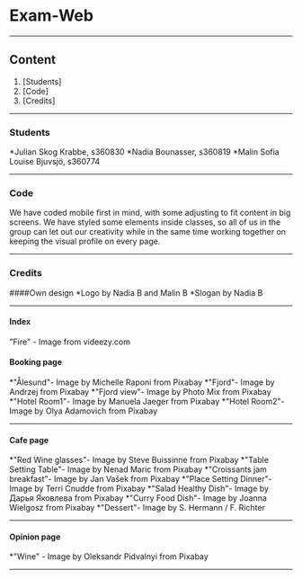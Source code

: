 # Exam-Web
***
## Content
1. [Students]
2. [Code]
3. [Credits]
***
### Students
*Julian Skog Krabbe, s360830
*Nadia Bounasser, s360819
*Malin Sofia Louise Bjuvsjö, s360774
***
### Code
We have coded mobile first in mind, with some adjusting to fit content in big screens.
We have styled some elements inside classes, so all of us in the group can let out our creativity while in the same time working together on keeping the visual profile on every page.
***
### Credits
####Own design
*Logo by Nadia B and Malin B
*Slogan by Nadia B
***
#### Index
"Fire" - Image from videezy.com
#### Booking page
*"Ålesund"- Image by Michelle Raponi from Pixabay
*"Fjord"- Image by Andrzej from Pixabay
*"Fjord view"- Image by Photo Mix from Pixabay
*"Hotel Room1"- Image by Manuela Jaeger from Pixabay
*"Hotel Room2"- Image by Olya Adamovich from Pixabay
***
#### Cafe page
*"Red Wine glasses"- Image by Steve Buissinne from Pixabay
*"Table Setting Table"- Image by Nenad Maric from Pixabay
*"Croissants jam breakfast"- Image by Jan Vašek from Pixabay
*"Place Setting Dinner"- Image by Terri Cnudde from Pixabay
*"Salad Healthy Dish"- Image by Дарья Яковлева from Pixabay
*"Curry Food Dish"- Image by Joanna Wielgosz from Pixabay
*"Dessert"- Image by S. Hermann / F. Richter
***
#### Opinion page
*"Wine" - Image by Oleksandr Pidvalnyi from Pixabay
***
